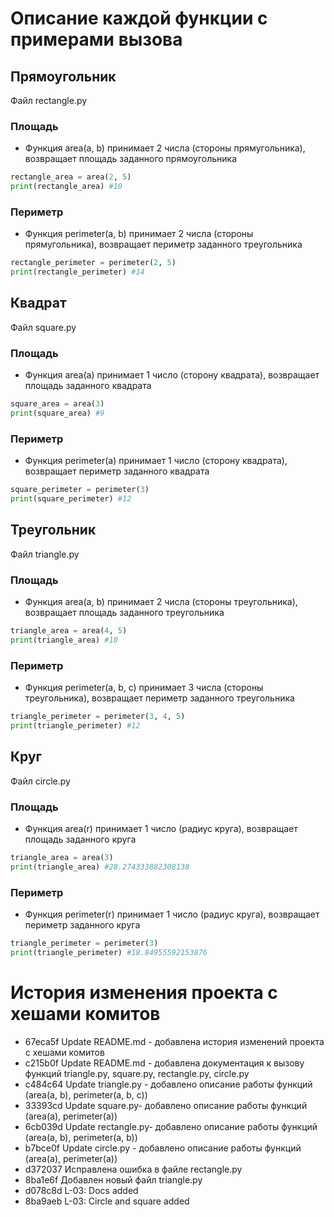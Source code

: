 # Описание каждой функции с примерами вызова
## Прямоугольник
Файл rectangle.py
### Площадь
- Функция area(a, b) принимает 2 числа (стороны прямугольника), возвращает площадь заданного прямоугольника
```py
rectangle_area = area(2, 5)
print(rectangle_area) #10
```

### Периметр
- Функция perimeter(a, b) принимает 2 числа (стороны прямугольника), возвращает периметр заданного треугольника
```py
rectangle_perimeter = perimeter(2, 5)
print(rectangle_perimeter) #14
```


## Квадрат
Файл square.py
### Площадь
- Функция area(a) принимает 1 число (сторону квадрата), возвращает площадь заданного квадрата
```py
square_area = area(3)
print(square_area) #9
```

### Периметр
- Функция perimeter(a) принимает 1 число (сторону квадрата), возвращает периметр заданного квадрата
```py
square_perimeter = perimeter(3)
print(square_perimeter) #12
```

## Треугольник
Файл triangle.py
### Площадь
- Функция area(a, b) принимает 2 числа (стороны треугольника), возвращает площадь заданного треугольника
```py
triangle_area = area(4, 5)
print(triangle_area) #10
```

### Периметр
- Функция perimeter(a, b, c) принимает 3 числа (стороны треугольника), возвращает периметр заданного треугольника
```py
triangle_perimeter = perimeter(3, 4, 5)
print(triangle_perimeter) #12
```

## Круг
Файл circle.py
### Площадь
- Функция area(r) принимает 1 число (радиус круга), возвращает площадь заданного круга
```py
triangle_area = area(3)
print(triangle_area) #28.274333882308138
```

### Периметр
- Функция perimeter(r) принимает 1 число (радиус круга), возвращает периметр заданного круга
```py
triangle_perimeter = perimeter(3)
print(triangle_perimeter) #18.84955592153876
```

# История изменения проекта с хешами комитов
- 67eca5f Update README.md - добавлена история изменений проекта с хешами комитов
- c215b0f Update README.md - добавлена документация к вызову функций triangle.py, square.py, rectangle.py, circle.py
- c484c64 Update triangle.py - добавлено описание работы функций (area(a, b), perimeter(a, b, c))
- 33393cd Update square.py- добавлено описание работы функций (area(a), perimeter(a))
- 6cb039d Update rectangle.py- добавлено описание работы функций (area(a, b), perimeter(a, b))
- b7bce0f Update circle.py - добавлено описание работы функций (area(a), perimeter(a))
- d372037 Исправлена ошибка в файле rectangle.py
- 8ba1e6f Добавлен новый файл triangle.py
- d078c8d L-03: Docs added
- 8ba9aeb L-03: Circle and square added
